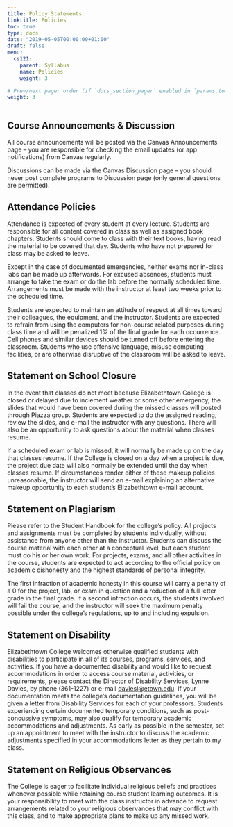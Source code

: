 ```yaml
---
title: Policy Statements
linktitle: Policies
toc: true
type: docs
date: "2019-05-05T00:00:00+01:00"
draft: false
menu:
  cs121:
    parent: Syllabus
    name: Policies
    weight: 3

# Prev/next pager order (if `docs_section_pager` enabled in `params.toml`)
weight: 3
---
```


## Course Announcements & Discussion

All course announcements will be posted via the Canvas Announcements page – you are responsible for checking the email updates (or app notifications) from Canvas regularly.

Discussions can be made via the Canvas Discussion page – you should never post complete programs to Discussion page (only general questions are permitted).

## Attendance Policies

Attendance is expected of every student at every lecture.  Students are responsible for all content covered in class as well as assigned book chapters.  Students should come to class with their text books, having read the material to be covered that day.  Students who have not prepared for class may be asked to leave.

Except in the case of documented emergencies, neither exams nor in-class labs can be made up afterwards.  For excused absences, students must arrange to take the exam or do the lab before the normally scheduled time.  Arrangements must be made with the instructor at least two weeks prior to the scheduled time.

Students are expected to maintain an attitude of respect at all times toward their colleagues, the equipment, and the instructor.  Students are expected to refrain from using the computers for non-course related purposes during class time and will be penalized 1% of the final grade for each occurrence.  Cell phones and similar devices should be turned off before entering the classroom.  Students who use offensive language, misuse computing facilities, or are otherwise disruptive of the classroom will be asked to leave.

## Statement on School Closure

In the event that classes do not meet because Elizabethtown College is closed or delayed due to inclement weather or some other emergency, the slides that would have been covered during the missed classes will posted through Piazza group.  Students are expected to do the assigned reading, review the slides, and e-mail the instructor with any questions.  There will also be an opportunity to ask questions about the material when classes resume.

If a scheduled exam or lab is missed, it will normally be made up on the day that classes resume.  If the College is closed on a day when a project is due, the project due date will also normally be extended until the day when classes resume.  If circumstances render either of these makeup policies unreasonable, the instructor will send an e-mail explaining an alternative makeup opportunity to each student’s Elizabethtown e-mail account.

## Statement on Plagiarism

Please refer to the Student Handbook for the college’s policy.  All projects and assignments must be completed by students individually, without assistance from anyone other than the instructor.  Students can discuss the course material with each other at a conceptual level, but each student must do his or her own work.  For projects, exams, and all other activities in the course, students are expected to act according to the official policy on academic dishonesty and the highest standards of personal integrity.

The first infraction of academic honesty in this course will carry a penalty of a 0 for the project, lab, or exam in question and a reduction of a full letter grade in the final grade.  If a second infraction occurs, the students involved will fail the course, and the instructor will seek the maximum penalty possible under the college’s regulations, up to and including expulsion.

## Statement on Disability

Elizabethtown College welcomes otherwise qualified students with disabilities to participate in all of its courses, programs, services, and activities. If you have a documented disability and would like to request accommodations in order to access course material, activities, or requirements, please contact the Director of Disability Services, Lynne Davies, by phone (361-1227) or e-mail daviesl@etown.edu. If your documentation meets the college’s documentation guidelines, you will be given a letter from Disability Services for each of your professors.  Students experiencing certain documented temporary conditions, such as post-concussive symptoms, may also qualify for temporary academic accommodations and adjustments. As early as possible in the semester, set up an appointment to meet with the instructor to discuss the academic adjustments specified in your accommodations letter as they pertain to my class.

## Statement on Religious Observances

The College is eager to facilitate individual religious beliefs and practices whenever possible while retaining course student learning outcomes. It is your responsibility to meet with the class instructor in advance to request arrangements related to your religious observances that may conflict with this class, and to make appropriate plans to make up any missed work.
